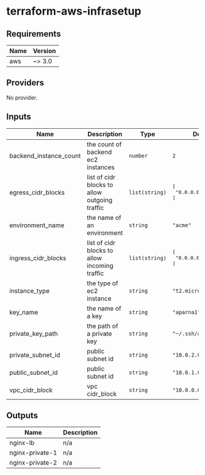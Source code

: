 # terraform-aws-infrasetup
## Requirements

| Name | Version |
|------|---------|
| aws | ~> 3.0 |

## Providers

No provider.

## Inputs

| Name | Description | Type | Default | Required |
|------|-------------|------|---------|:--------:|
| backend\_instance\_count | the count of backend ec2 instances | `number` | `2` | no |
| egress\_cidr\_blocks | list of cidr blocks to allow outgoing traffic | `list(string)` | <pre>[<br>  "0.0.0.0/0"<br>]</pre> | no |
| environment\_name | the name of an environment | `string` | `"acme"` | no |
| ingress\_cidr\_blocks | list of cidr blocks to allow incoming traffic | `list(string)` | <pre>[<br>  "0.0.0.0/0"<br>]</pre> | no |
| instance\_type | the type of ec2 instance | `string` | `"t2.micro"` | no |
| key\_name | the name of a key | `string` | `"aparna1"` | no |
| private\_key\_path | the path of a private key | `string` | `"~/.ssh/aparna1.pem"` | no |
| private\_subnet\_id | public subnet id | `string` | `"10.0.2.0/24"` | no |
| public\_subnet\_id | public subnet id | `string` | `"10.0.1.0/24"` | no |
| vpc\_cidr\_block | vpc cidr\_block | `string` | `"10.0.0.0/16"` | no |

## Outputs

| Name | Description |
|------|-------------|
| nginx-lb | n/a |
| nginx-private-1 | n/a |
| nginx-private-2 | n/a |

